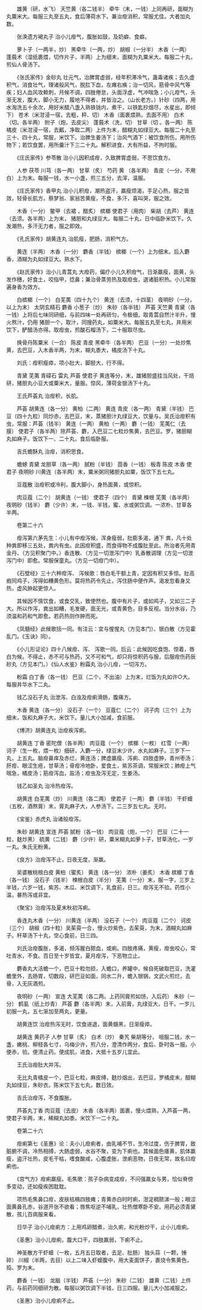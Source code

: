 <!-- { "loadSidebar": true } -->
　　雄黄（研，水飞） 天竺黄（各二钱半） 牵牛（末，一钱）上同再研，面糊为丸粟米大。每服三丸至五丸，食后薄荷水下。兼治疳消积，常服尤佳。大者加丸数。

　　张涣遗方褐丸子 治小儿疳气，腹胀如鼓，及奶癖、食癖。

　　萝卜子（一两半，炒） 黑牵牛（一两，炒） 胡椒（一分半） 木香（一两） 蓬莪术（湿纸裹煨，切作片子，半两）上为细末，面糊为丸粟米大。每服二十丸，煎仙人骨汤下。

　　《张氏家传》金砂丸 壮元气，治脾胃虚弱，经年积滞冷气，蛊毒诸疾；去久虚积气，消食壮气，理诸般风气，脱肛下血，左瘫右痪；治一切风，筋骨中风气等疾；妇人血风攻赖刺，月候不调，四肢倦怠，头面浮虚，气冲喘急；小儿疳气，头渐无发，腹大，脚小无力，履地不得者，并皆治之。（山长老方。）针砂（四两，用水淘洗五十余次，用好米醋八盏入熟铁铫内，煮干，以铁匙抄烟尽，水星出，即倾下） 苍术（米泔浸一宿，去粗，秤、切） 木香（面裹煨熟，去面不用） 白术（切。各半两） 附子（炮，去皮尖） 蓬莪术（洗，切） 甘草（切 。各一两） 陈橘皮（米泔浸一宿，去瓤，净取二两）上件为末，醋糊丸如绿豆大。每服二十丸至三十、四十丸，常服，米饮下。治脾生姜汤下；治风气酒下；被饮食所伤，用所伤物下；若饮食罢，用所羹汁下三二十丸。解积进食，大有所益，不拘时服。

　　《庄氏家传》参苓散 治小儿因积成疳，久致脾胃虚弱，不思饮食方。

　　人参 茯苓 川芎（各一两） 甘草（炙） 芍药 黄 （各半两） 青皮（一分，不用白）上为末。每服一钱，水一小盏，煎三五分，去滓，温服。

　　《庄氏家传》香甲丸 治小儿积疳，潮热盗汗，羸瘦烦渴，手足心热，服之皆效，轻骨长肌方。蔡梦翁、家翁苦黄瘦，不食，多汗，喜叫哭，服之效。

　　木香（一分） 鳖甲（去裙 ，醋炙） 槟榔 使君子（用肉） 柴胡（去芦） 黄连（去须。各半两）上为末， 猪胆和丸绿豆大。每服二十丸，日中临卧米饮下。久发潮热，多汗无力者，服之即效。

　　《孔氏家传》胡黄连丸 治肌瘦，肥肠，消积气方。

　　黄连（半两） 木香（一分） 麝香（半钱） 槟榔（一个）上为细末。后入麝香，酒糊为丸如绿豆大。熟水下。

　　《赵氏家传》治小儿青蒿丸 大疳药，偏疗小儿久积疳气，日渐羸瘦，面黄，头发作穗，好食土，咬指甲，捻鼻；兼治骨蒸劳热及取疳虫，退诸脏积热。小儿常服遍身香为效方。

　　白槟榔（一个） 白芜荑（四十九个） 黄连（去须，十四茎） 夜明砂（一分，以上为末） 太阴玄精石 麝香 小葱子（炒） 朱砂（各半钱） 芦荟 天竺黄 青黛（各一钱）上将后七味同研细，与前四味一处再研匀，令极细，取青蒿自然汁半升，慢火熬汁，仍用 猪胆一个，取汁，同搜药丸，如粟米大。每服五丸至七丸，并用米饮下，酽醋汤亦得。取疳虫，煎酸石榴汤下，二十服取尽虫。

　　换骨丹陈粟米（一合） 陈皮 青皮 黑牵牛（各半两） 巴豆（一分）一处炒焦黄，去巴豆，入木香半两，为末，糊丸黍大，橘皮汤下十丸。

　　刘氏：疳积瘦瘁，项小肚大，脚胫大，行不得。

　　青黛 芜荑 青礞石 雷丸 芦荟 使君子 黄连等分，末，雄猪胆盛挂当风处，干焙研，猪胆丸小豆大或粟米大，量服。惊风，薄荷金银汤下十丸。

　　王氏芦荟丸 治疳积，长肌。

　　芦荟 胡黄连（各一分） 黄柏（二两） 黄连 青皮（各一两） 青黛（半钱） 巴豆（四十九粒）同炒赤，去巴豆，末，蒸猪胆汁丸绿豆大，饮量与。吴氏治疳积有虫，常服：芦荟（钱半） 黄连（一两） 黄柏（一两） 麝（一钱） 芜荑仁（去膜） 使君子（各半两）除芦荟、麝，入巴豆二七粒炒焦黄，去巴豆。罗，猪胆糊丸如麻子。饭饮下一、二十丸，食后临卧服。

　　吉氏蟾酥丸 治疳，消积思食。

　　蟾蜍 青黛 龙胆草（各一两） 腻粉（半钱） 茴香（一钱） 板青 陈皮 木香 使君子 夜明砂 川黄连（各半两）末，粟米粥同猪胆丸如粟，饭饮下五七丸。

　　豆蔻散 治疳积或冷利，腹大脚小，身热面黄，或惊积。

　　肉豆蔻（二个） 胡黄连（一钱） 使君子（四个） 青黛 楝根 芜荑（各半两） 夜明砂（钱半） 麝（少许）末，一钱、半钱，蜜、水或粥饮调。一浓朴、甘草各半两。

　　卷第二十六

　　疳泻第六茅先生：小儿有中疳泻候，浑身瘦弱，肚膨多渴，通下 粪，凡十处种粪即移三五处，粪内有虫。此因疳积盛，而食得物不成腹肚至此。所治者先用青金丹、（方见积聚门中。）香连散、（方见一切泄泻门中）乳香散调理（方见一切泄泻门中）即愈。常服保童丸。（方见一切疳门中）。

　　《石壁经》三十六种疳泻、 泻候歌：唇白毛干额上青，定因有积又多惊。肚高 瘕同鸡子，泻得如糟黄色形。莫将热药令先止，泻住肠中便作声。渴发忽看身又热，虚风肿起更惊人。

　　其候因不慎饮食，或食交乳，致使然也。腹中有片子，或如鸡子，又如三二子大。所以作泻，粪出如糟，毛发硬，面无光，或青黄色，目多反视。当分水谷，乃须温和药和气即愈。若药热则作肿而死。

　　《凤髓经》此候歌括一同。有注云：宜与惺惺丸（方见本门）、银白散（方见霍乱门。《玉诀》同）。

　　《小儿形证论》四十八候疳、泻、 泻歌一同。后云：此候因吃食饱、惊着，唇白为候。不得止，赤不可与热药，又不可和气，却只将惊积药与服，后服疳伤药辰砂丸（方见本门。）《仙人水鉴》粉霜丸 治小儿疳，一切泻方。

　　粉霜 白丁香（各一钱） 巴豆（二个，不出油）上为末，烂饭为丸如许○大。每服井华水下二丸。

　　钱乙没石子丸 治泄泻、白浊及疳痢滑肠，腹痛方。

　　木香 黄连（各一分） 没石子（一个） 豆蔻仁（二个） 诃子肉（三个）上为细末，饭和丸麻子大，米饮下。量儿大小加减，食前服。

　　《博济》胡黄连丸 治疳疾泻痢。

　　胡黄连 丁香 密陀僧（各半两） 肉豆蔻（一个） 槟榔（一枚） 红雪（一两） 诃子（生一枚，煨一枚）细研，入麝一分，绿豆末少许，水丸如麻子。三岁下一丸，上五丸。脑疳鼻痒及赤烂，黄连汤；脾虚羸瘦、泻痢、四肢虚肿，青州枣汤；肝疳、眼涩生疮，甘草汤；骨疳冷地卧，爱食土，紫苏茶调，常服米饮；肺疳上气喘急，橘皮汤；筋疳泻血，盐汤；疳虫及泻无定，生姜汤。

　　钱乙如圣丸 治冷热疳泻。

　　胡黄连 白芜荑（炒） 川黄连（各二两） 使君子（一两） 麝（半钱） 干虾蟆（五枚，酒熬膏）末，膏丸麻子大，人参汤下。二三岁五七丸。无时。

　　《宝鉴》赤虎丸 治诸般疳泻。

　　朱砂 胡黄连 宣连 芦荟 腻粉（各一钱） 肉豆蔻（炮，一个） 巴豆（二十一粒，麸炒黑） 硫黄（二钱） 麝（少许）研，粟米糊丸如萝卜子，甘草汤化，一岁一丸。朱氏无粉黄。

　　《良方》治疳泻不止，日夜无度，渐羸。

　　吴婆散桃根白皮 黄柏（蜜炙） 黄连（各一分） 浓朴（姜炙） 木香 槟榔 丁香（各一钱） 没石子（钱半） 楝根白皮（半分） 芜荑（一分）末，服一字，三岁上半钱，六岁一钱，紫苏、木瓜、米饮调下，乳食前，日三。疳泻无不验。药性小温，暴热泻或非宜。

　　《聚宝》治疳泻及夏末秋初泻痢。

　　香连丸木香（一分） 川黄连（半两） 没石子（一个） 肉豆蔻（二个） 诃皮（三个） 胡椒（四十粒）吴茱萸一合，慢火炒紫色，去茱萸，为末，酒糊丸如麻子。秆草汤下十丸，空心食前，日三四。

　　刘氏治疳腹胀，多渴，频泻腥白脓血，或痢。四肢疼痛，黄瘦，疳虫咬心，常吐青水，不食。百日至十岁皆宜，夏月疳泻，下恶物立止。

　　麝香丸大活蟾一个，巴豆十粒勿损，入蟾口，养罐中，候自死破取巴豆，洗灌蟾里外，去肠胃，切数段，研巴豆如面，同水二升，蟾入银锅，文武火煎烂，去骨，入无灰酒煎。

　　夜明砂（一两） 宣连 大芜荑（各二两。上药同膏煎如饧，入后药） 朱砂（一分） 鹤虱（纸上炒青） 芦荟 麝（各半两）末，入前膏，丸绿豆大，日干。一岁儿初服一丸，五七渐加至两丸，更量。

　　胡黄连饮 治疳热泻无时，饮食进退，面黄髓黑，日渐瘦瘁。

　　胡黄连 黄药子 人参 甘草（炙） 白术（炒） 秦艽 柴胡等分， 咀服二钱，水一盏，嫩桃、柳枝各七寸，乌梅少许，煎八分，澄清作两分，食后、卧时各一服。小便赤，验。便清止药。便成肌，进食，大抵十五岁儿宜此。

　　王氏治疳肚大并泻。

　　无比丸青橘皮一个，巴豆七粒，麻皮缚，麸炒烟出，去巴豆，罗橘皮末，醋糊丸如绿豆，朱砂衣。陈米饮下五七丸，数日效。

　　吉氏治疳泻，不食腹胀。

　　芦荟丸丁香 肉豆蔻（去皮） 木香（各半两）面裹，慢火煨熟，入芦荟一两，使君子半两，末，稀糊丸如黍。米饮下一二十丸。

　　卷第二十六

　　疳痢第七《圣惠》论：夫小儿疳痢者，由乳哺不节，生冷过度，伤于脾胃，致脏腑不调，冷热相搏，大肠虚弱，水谷不聚，变为下痢也。其候面色痿黄，肌体羸瘦，盗汗壮热，皮毛干枯，嗜食酸咸，心腹虚胀，泄痢恶物，日夜无常，故名曰疳痢也。

　　《宫气方》疳痢羸瘦。毛焦歌：孩子杂病变成疳，不问强羸女与男，恰似脊傍多变动，还如瘦疾困耽耽。

　　项热毛焦鼻口疳，皮肤枯槁四肢瘫；青黄赤白时时痢，泔淀稠脓涕一般；眼涩面黄鼻孔赤，谷道开张不欲看；唇焦呕逆不哺乳，壮热僧寒卧不安。用药必须青黛散，孩儿百病服来看。

　　日华子 治小儿疳痢方：上用鸡卵醋煮，治久痢，和光粉炒干，止小儿疳痢。

　　《圣惠》治小儿疳痢，腹大口干，四肢羸弱，下痢不止。

　　神圣散方干虾蟆（一枚，五月五日取者，去足、肚肠） 独头蒜（一颗，捶碎） 川椒（半两，去目）以上二味入虾蟆腹中，用大麦面饼子，裹烧令焦黄色，捣、罗为末。

　　麝香（一钱） 龙脑（半钱） 芦荟（一分） 朱砂（二钱） 雄黄（二钱）上件药，与前药同细研为散。每服以粥饮调下半钱，日三四服。量儿大小加减服之。

　　《圣惠》治小儿疳痢不止。

